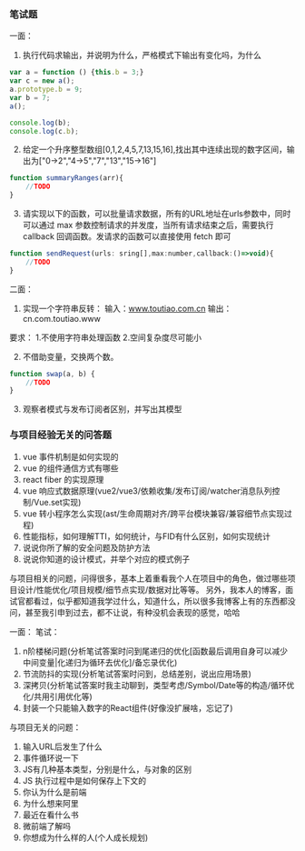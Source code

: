 ### 笔试题
一面：
1. 执行代码求输出，并说明为什么，严格模式下输出有变化吗，为什么
```js
var a = function () {this.b = 3;}
var c = new a();
a.prototype.b = 9;
var b = 7;
a();

console.log(b);
console.log(c.b);
```
2. 给定一个升序整型数组[0,1,2,4,5,7,13,15,16],找出其中连续出现的数字区间，输出为["0->2","4->5","7","13","15->16"]
```js
function summaryRanges(arr){
    //TODO
}
```
3. 请实现以下的函数，可以批量请求数据，所有的URL地址在urls参数中，同时可以通过 max 参数控制请求的并发度，当所有请求结束之后，需要执行 callback 回调函数。发请求的函数可以直接使用 fetch 即可
```js
function sendRequest(urls: sring[],max:number,callback:()=>void){
    //TODO
}
```
二面：

1. 实现一个字符串反转：
输入：www.toutiao.com.cn
输出：cn.com.toutiao.www

要求：
1.不使用字符串处理函数
2.空间复杂度尽可能小

2. 不借助变量，交换两个数。
```js
function swap(a, b) {
    //TODO
}
```
3. 观察者模式与发布订阅者区别，并写出其模型

### 与项目经验无关的问答题
1. vue 事件机制是如何实现的
2. vue 的组件通信方式有哪些
3. react fiber 的实现原理
4. vue 响应式数据原理(vue2/vue3/依赖收集/发布订阅/watcher消息队列控制/Vue.set实现)
5. vue 转小程序怎么实现(ast/生命周期对齐/跨平台模块兼容/兼容细节点实现过程)
6. 性能指标，如何理解TTI，如何统计，与FID有什么区别，如何实现统计
7. 说说你所了解的安全问题及防护方法
8. 说说你知道的设计模式，并举个对应的模式例子

与项目相关的问题，问得很多，基本上着重看我个人在项目中的角色，做过哪些项目设计/性能优化/项目规模/细节点实现/数据对比等等。
另外，我本人的博客，面试官都看过，似乎都知道我学过什么，知道什么，所以很多我博客上有的东西都没问，甚至我引申到过去，都不让说，有种没机会表现的感觉，哈哈

<!-- -------------------------- -->
一面：
笔试：
1. n阶楼梯问题(分析笔试答案时问到尾递归的优化[函数最后调用自身可以减少中间变量|化递归为循环去优化]/备忘录优化)
2. 节流防抖的实现(分析笔试答案时问到，总结差别，说出应用场景)
3. 深拷贝(分析笔试答案时我主动聊到，类型考虑/Symbol/Date等的构造/循环优化/共用引用优化等)
4. 封装一个只能输入数字的React组件(好像没扩展啥，忘记了)

与项目无关的问题：
1. 输入URL后发生了什么
2. 事件循环说一下
3. JS有几种基本类型，分别是什么，与对象的区别
4. JS 执行过程中是如何保存上下文的
5. 你认为什么是前端
6. 为什么想来阿里
7. 最近在看什么书
8. 微前端了解吗
9. 你想成为什么样的人(个人成长规划)